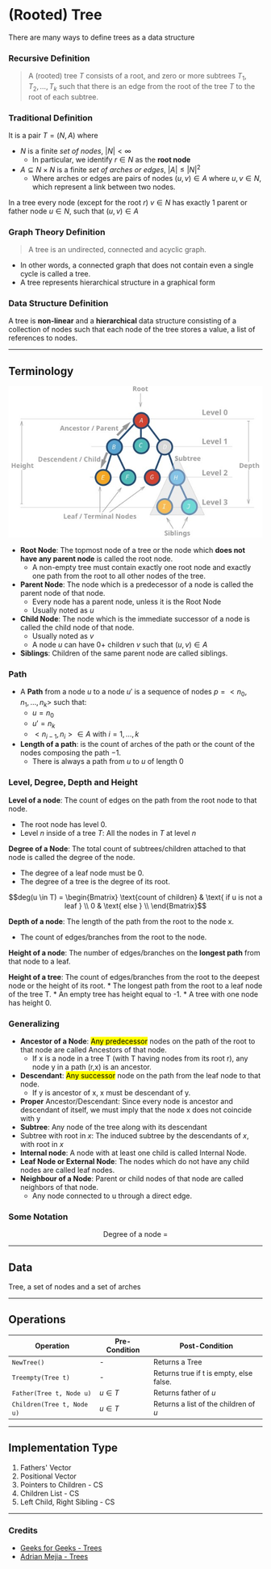 # (Rooted) Tree
There are many ways to define trees as a data structure

### Recursive Definition
> A (rooted) tree $T$ consists of a root, and zero or more subtrees $T_{1}, T_{2}, \ldots , T_{k}$ such that there is 
> an edge from the root of the tree $T$ to the root of each subtree.

### Traditional Definition
It is a pair $T = (N, A)$ where
* $N$ is a finite _set of nodes_, $|N| < \infty$
  * In particular, we identify $r \in N$ as the **root node**
* $A \subseteq N \times N$ is a finite _set of arches or edges_, $|A| \leq |N|^{2}$
  * Where arches or edges are pairs of nodes $(u,v) \in A$ where $u,v \in N$, which represent a link between two nodes.

In a tree every node (except for the root $r$) $v \in N$ has exactly 1 parent or father node $u \in N$, 
such that $(u,v) \in A$ 

### Graph Theory Definition 
> A tree is an undirected, connected and acyclic graph.
* In other words, a connected graph that does not contain even a single cycle is called a tree. 
* A tree represents hierarchical structure in a graphical form

### Data Structure Definition
A tree is **non-linear** and a **hierarchical** data structure consisting of a collection of nodes such that each node
of the tree stores a value, a list of references to nodes.

---

## Terminology

![Tree example](https://github.com/PayThePizzo/DataStrutucures-Algorithms//blob/main/Resources/tree-parts.jpg?raw=TRUE)

* **Root Node**: The topmost node of a tree or the node which **does not have any parent node** is called the root node.
  * A non-empty tree must contain exactly one root node and exactly one path from the root to all other nodes of the tree.
* **Parent Node**: The node which is a predecessor of a node is called the parent node of that node. 
  * Every node has a parent node, unless it is the Root Node
  * Usually noted as $u$
* **Child Node**: The node which is the immediate successor of a node is called the child node of that node.
  * Usually noted as $v$
  * A node $u$ can have $0+$ children $v$ such that $(u,v) \in A$
* **Siblings**: Children of the same parent node are called siblings.

### Path

* A **Path** from a node $u$ to a node $u'$ is a sequence of nodes $p = < n_{0}, n_{1}, \ldots, n_{k} >$ such that:
  * $u = n_{0}$
  * $u' = n_{k}$ 
  * $< n_{i-1}, n_{i} > \in A$ with $i = 1, \ldots, k$
* **Length of a path**: is the count of arches of the path or the count of the nodes composing the path $-1$.
  * There is always a path from *u* to *u* of length 0

### Level, Degree, Depth and Height

**Level of a node**: The count of edges on the path from the root node to that node.
* The root node has level 0.
* Level $n$ inside of a tree $T$: All the nodes in $T$ at level $n$


**Degree of a Node**: The total count of subtrees/children attached to that node is called the degree of the node. 
* The degree of a leaf node must be 0. 
* The degree of a tree is the degree of its root.

```math
deg(u \in T) = \begin{Bmatrix}
\text{count of children} & \text{ if u is not a leaf } \\
0 & \text{ else } \\
\end{Bmatrix}
```

**Depth of a node**: The length of the path from the root to the node x.
* The count of edges/branches from the root to the node.

**Height of a node**: The number of edges/branches on the **longest path** from that node to a leaf.

**Height of a tree**: The count of edges/branches from the root to the deepest node or the height of its root.
    * The longest path from the root to a leaf node of the tree T.
    * An empty tree has height equal to -1.
    * A tree with one node has height 0.


### Generalizing

* **Ancestor of a Node**: <mark>Any predecessor</mark> nodes on the path of the root to that node are called Ancestors of that node. 
  * If x is a node in a tree T (with T having nodes from its root r), any node y in a path (r,x) is an ancestor.
* **Descendant**: <mark>Any successor</mark> node on the path from the leaf node to that node.
  * If y is ancestor of x, x must be descendant of y.
* **Proper** Ancestor/Descendant: Since every node is ancestor and descendant of itself, we must imply that the node x does not coincide with y
* **Subtree**: Any node of the tree along with its descendant
* Subtree with root in $x$: The induced subtree by the descendants of $x$, with root in $x$
* **Internal node**: A node with at least one child is called Internal Node. 
* **Leaf Node or External Node**: The nodes which do not have any child nodes are called leaf nodes.
* **Neighbour of a Node**: Parent or child nodes of that node are called neighbors of that node. 
  * Any node connected to u through a direct edge.

### Some Notation

$$\text{ Degree of a node } = $$



---

## Data
Tree, a set of nodes and a set of arches

---

## Operations

| **Operation**              	| **Pre-Condition** 	| **Post-Condition**                      	|
|----------------------------	|-------------------	|-----------------------------------------	|
| `NewTree()`                	| -                 	| Returns a Tree                          	|
| `Treempty(Tree t)`         	| -                 	| Returns true if t is empty, else false. 	|
| `Father(Tree t, Node u)`   	| $u \in T$         	| Returns father of $u$                   	|
| `Children(Tree t, Node u)` 	| $u \in T$         	| Returns a list of the children of $u$   	|

---
## Implementation Type
1. Fathers' Vector
2. Positional Vector
3. Pointers to Children - CS
4. Children List - CS
5. Left Child, Right Sibling - CS

---
### Credits
* [Geeks for Geeks - Trees](https://www.geeksforgeeks.org/)
* [Adrian Mejia - Trees](https://adrianmejia.com/data-structures-for-beginners-trees-binary-search-tree-tutorial/)
